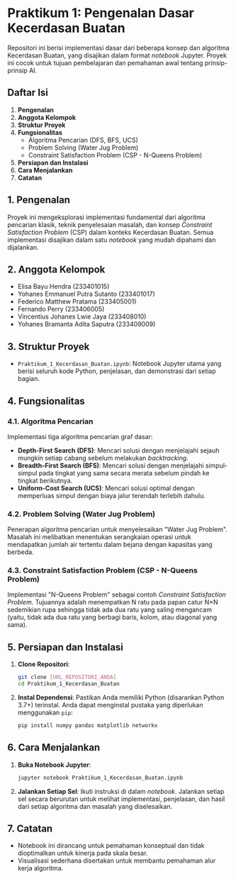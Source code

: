 # Praktikum 1: Pengenalan Dasar Kecerdasan Buatan

Repositori ini berisi implementasi dasar dari beberapa konsep dan algoritma Kecerdasan Buatan, yang disajikan dalam format _notebook_ Jupyter. Proyek ini cocok untuk tujuan pembelajaran dan pemahaman awal tentang prinsip-prinsip AI.

## Daftar Isi

1.  **Pengenalan**
2.  **Anggota Kelompok**
3.  **Struktur Proyek**
4.  **Fungsionalitas**
    - Algoritma Pencarian (DFS, BFS, UCS)
    - Problem Solving (Water Jug Problem)
    - Constraint Satisfaction Problem (CSP - N-Queens Problem)
5.  **Persiapan dan Instalasi**
6.  **Cara Menjalankan**
7.  **Catatan**

## 1. Pengenalan

Proyek ini mengeksplorasi implementasi fundamental dari algoritma pencarian klasik, teknik penyelesaian masalah, dan konsep _Constraint Satisfaction Problem_ (CSP) dalam konteks Kecerdasan Buatan. Semua implementasi disajikan dalam satu _notebook_ yang mudah dipahami dan dijalankan.

## 2. Anggota Kelompok

- Elisa Bayu Hendra (233401015)
- Yohanes Emmanuel Putra Sutanto (233401017)
- Federico Matthew Pratama (233405001)
- Fernando Perry (233406005)
- Vincentius Johanes Lwie Jaya (233408010)
- Yohanes Bramanta Adita Saputra (233409009)

## 3. Struktur Proyek

- `Praktikum_1_Kecerdasan_Buatan.ipynb`: Notebook Jupyter utama yang berisi seluruh kode Python, penjelasan, dan demonstrasi dari setiap bagian.

## 4. Fungsionalitas

### 4.1. Algoritma Pencarian

Implementasi tiga algoritma pencarian graf dasar:

- **Depth-First Search (DFS)**: Mencari solusi dengan menjelajahi sejauh mungkin setiap cabang sebelum melakukan _backtracking_.
- **Breadth-First Search (BFS)**: Mencari solusi dengan menjelajahi simpul-simpul pada tingkat yang sama secara merata sebelum pindah ke tingkat berikutnya.
- **Uniform-Cost Search (UCS)**: Mencari solusi optimal dengan memperluas simpul dengan biaya jalur terendah terlebih dahulu.

### 4.2. Problem Solving (Water Jug Problem)

Penerapan algoritma pencarian untuk menyelesaikan "Water Jug Problem". Masalah ini melibatkan menentukan serangkaian operasi untuk mendapatkan jumlah air tertentu dalam bejana dengan kapasitas yang berbeda.

### 4.3. Constraint Satisfaction Problem (CSP - N-Queens Problem)

Implementasi "N-Queens Problem" sebagai contoh _Constraint Satisfaction Problem_. Tujuannya adalah menempatkan N ratu pada papan catur N×N sedemikian rupa sehingga tidak ada dua ratu yang saling mengancam (yaitu, tidak ada dua ratu yang berbagi baris, kolom, atau diagonal yang sama).

## 5. Persiapan dan Instalasi

1.  **Clone Repositori**:

    ```bash
    git clone [URL_REPOSITORI_ANDA]
    cd Praktikum_1_Kecerdasan_Buatan
    ```

2.  **Instal Dependensi**:
    Pastikan Anda memiliki Python (disarankan Python 3.7+) terinstal. Anda dapat menginstal pustaka yang diperlukan menggunakan `pip`:
    ```bash
    pip install numpy pandas matplotlib networkx
    ```

## 6. Cara Menjalankan

1.  **Buka Notebook Jupyter**:

    ```bash
    jupyter notebook Praktikum_1_Kecerdasan_Buatan.ipynb
    ```

2.  **Jalankan Setiap Sel**:
    Ikuti instruksi di dalam _notebook_. Jalankan setiap sel secara berurutan untuk melihat implementasi, penjelasan, dan hasil dari setiap algoritma dan masalah yang diselesaikan.

## 7. Catatan

- Notebook ini dirancang untuk pemahaman konseptual dan tidak dioptimalkan untuk kinerja pada skala besar.
- Visualisasi sederhana disertakan untuk membantu pemahaman alur kerja algoritma.
